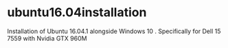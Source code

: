 # ubuntu16.04installation
Installation of Ubuntu 16.04.1 alongside Windows 10 . Specifically for Dell 15 7559 with Nvidia GTX 960M
